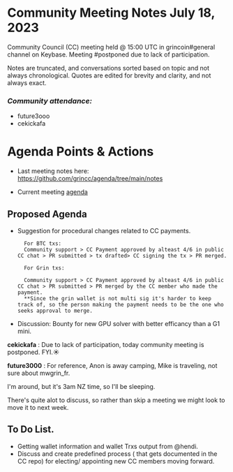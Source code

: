 

# Community Meeting Notes July 18, 2023

Community Council (CC) meeting held @ 15:00 UTC in grincoin#general channel on Keybase. Meeting #postponed due to lack of participation.

Notes are truncated, and conversations sorted based on topic and not always chronological. Quotes are edited for brevity and clarity, and not always exact.

### _Community attendance:_


* future3ooo
* cekickafa


# Agenda Points & Actions
 

* Last meeting notes here: https://github.com/grincc/agenda/tree/main/notes

* Current meeting [agenda](https://github.com/grincc/agenda/issues/96)






## Proposed Agenda

- Suggestion for procedural changes related to CC payments.

        For BTC txs:
        Community support > CC Payment approved by alteast 4/6 in public CC chat > PR submitted > tx drafted> CC signing the tx > PR merged.

        For Grin txs:

        Community support > CC Payment approved by alteast 4/6 in public CC chat > PR submitted > PR merged by the CC member who made the payment.
        **Since the grin wallet is not multi sig it's harder to keep track of, so the person making the payment needs to be the one who seeks approval to merge.

- Discussion: Bounty for new GPU solver with better efficancy than a G1 mini.



__cekickafa__ : Due to lack of participation, today community meeting is postponed. FYI.☀️

__future3000__ : For reference, Anon is away camping, Mike is traveling, not sure about mwgrin_fr. 

I'm around, but it's 3am NZ time, so I'll be sleeping.

There's quite alot to discuss, so rather than skip a meeting we might look to move it to next week.




## To Do List.

- Getting wallet information and wallet Trxs output from @hendi.
- Discuss and create predefined process ( that gets documented in the CC repo) for electing/ appointing new CC members moving forward.